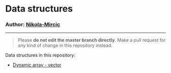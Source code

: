 # Data structures 
### Author: [Nikola-Mircic](https://github.com/Nikola-Mircic)
___
> Please **do not edit the master branch directly**. Make a pull request for any kind of change in this repository instead.

Data structures in this repository:
 * [Dynamic array - vector](vector/vector.cpp)

